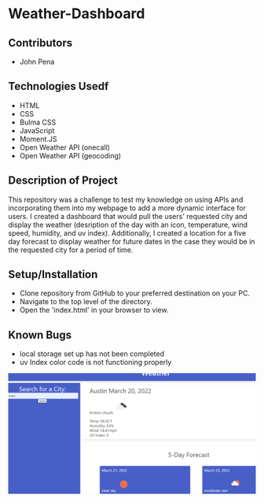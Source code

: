 # Weather-Dashboard

## Contributors

- John Pena

## Technologies Usedf

- HTML
- CSS
- Bulma CSS
- JavaScript
- Moment.JS
- Open Weather API (onecall)
- Open Weather API (geocoding)

## Description of Project

This repository was a challenge to test my knowledge on using APIs and incorporating them into my webpage to add a more dynamic interface for users. I created a dashboard that would pull the users' requested city and display the weather (desription of the day with an icon, temperature, wind speed, humidity, and uv index). Additionally, I created a location for a five day forecast to display weather for future dates in the case they would be in the requested city for a period of time.

## Setup/Installation
- Clone repository from GitHub to your preferred destination on your PC.
- Navigate to the top level of the directory.
- Open the 'index.html' in your browser to view.

## Known Bugs
- local storage set up has not been completed
- uv Index color code is not functioning properly

![screenshot](assets\images\screenshot.png)